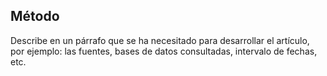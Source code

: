 ## Método

Describe en un párrafo que se ha necesitado para desarrollar el artículo, por ejemplo:
las fuentes, bases de datos consultadas, intervalo de fechas, etc.
